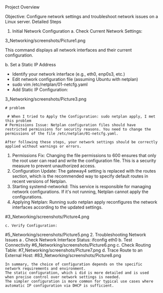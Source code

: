 Project Overview

Objective: Configure network settings and troubleshoot network issues on a Linux server.
Detailed Steps

1.	Initial Network Configuration
    a. Check Current Network Settings:
  		
 3_Networking/screenshots/Picture1.png

This command displays all network interfaces and their current configuration.


b. Set a Static IP Address

  - Identify your network interface (e.g., eth0, enp0s3, etc.)
  - Edit network configuration file (assuming Ubuntu with netplan)
  - sudo vim /etc/netplan/01-netcfg.yaml
  - Add Static IP Configuration:
    
   3_Networking/screenshots/Picture3.png

    # problem
    
     # When I tried to Apply the Configuration:	sudo netplan apply, I met this problem
    # Permissions Issue: Netplan configuration files should have restricted permissions for security reasons. You need to change the permissions of the file /etc/netplan/01-netcfg.yaml.

    After following these steps, your network settings should be correctly applied without warnings or errors.
    
1.	Permissions Fix: Changing the file permissions to 600 ensures that only the root user can read and write the configuration file. This is a security measure to prevent unauthorized access.
2.	Configuration Update: The gateway4 setting is replaced with the routes section, which is the recommended way to specify default routes in recent versions of Netplan.
3.	Starting systemd-networkd: This service is responsible for managing network configurations. If it's not running, Netplan cannot apply the configurations.
4.	Applying Netplan: Running sudo netplan apply reconfigures the network interfaces according to the updated settings.
   
#3_Networking/screenshots/Picture4.png
   
    c. Verify Configuration:
  #5_Networking/screenshots/Picture5.png
    2.	Troubleshooting Network Issues
        a . Check Network Interface Status:	ifconfig eth0
        b. Test Connectivity
    #6_Networking/screenshots/Picture6.png
        c. Check Routing Table:
    #7_Networking/screenshots/Picture7.png
        d. Trace Route to an External Host:
    #83_Networking/screenshots/Picture8.png


    In summary, the choice of configuration depends on the specific network requirements and environment.
    The static configuration, which i did is more detailed and is used when precise control over network settings is needed.
    The simpler configuration is more common for typical use cases where automatic IP configuration via DHCP is sufficient.
    





   

